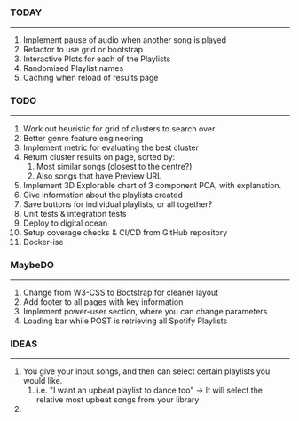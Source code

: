 ### TODAY
***
1. Implement pause of audio when another song is played
2. Refactor to use grid or bootstrap
3. Interactive Plots for each of the Playlists
4. Randomised Playlist names
5. Caching when reload of results page


### TODO 
***
1. Work out heuristic for grid of clusters to search over
2. Better genre feature engineering
3. Implement metric for evaluating the best cluster
4. Return cluster results on page, sorted by:
   1. Most similar songs (closest to the centre?)
   2. Also songs that have Preview URL
5. Implement 3D Explorable chart of 3 component PCA, with explanation.
6. Give information about the playlists created
7. Save buttons for individual playlists, or all together?
8. Unit tests & integration tests
9. Deploy to digital ocean
10. Setup coverage checks & CI/CD from GitHub repository
11. Docker-ise


### MaybeDO
***
1. Change from W3-CSS to Bootstrap for cleaner layout
2. Add footer to all pages with key information
3. Implement power-user section, where you can change parameters
4. Loading bar while POST is retrieving all Spotify Playlists


### IDEAS
***
1. You give your input songs, and then can select certain playlists you would like.
   1. i.e. "I want an upbeat playlist to dance too" -> It will select the relative most upbeat songs from your library
2. 